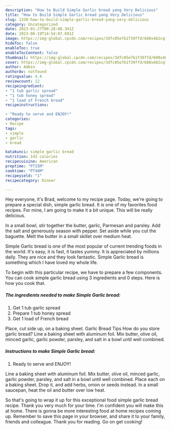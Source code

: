 ```yaml
---
description: "How to Build Simple Garlic bread yang Very Delicious"
title: "How to Build Simple Garlic bread yang Very Delicious"
slug: 1330-how-to-build-simple-garlic-bread-yang-very-delicious
category: Uncategorized
date: 2023-01-27T00:28:08.341Z
date: 2023-06-19T14:54:07.691Z
image: https://img-global.cpcdn.com/recipes/3dfc05e7b1f39ffd/680x482cq70/simple-garlic-bread-recipe-main-photo.jpg
hideToc: false
enableToc: true
enableTocContent: false
thumbnail: https://img-global.cpcdn.com/recipes/3dfc05e7b1f39ffd/680x482cq70/simple-garlic-bread-recipe-main-photo.jpg
cover: https://img-global.cpcdn.com/recipes/3dfc05e7b1f39ffd/680x482cq70/simple-garlic-bread-recipe-main-photo.jpg
author: Admin
authorAv: notfound
ratingvalue: 4.4
reviewcount: 12
recipeingredient:
- "1 tub garlic spread"
- "1 tub honey spread"
- "1 load of French bread"
recipeinstructions:

- "Ready to serve and ENJOY!"
categories:
- Recipe
tags:
- simple
- garlic
- bread

katakunci: simple garlic bread 
nutrition: 143 calories
recipecuisine: American
preptime: "PT15M"
cooktime: "PT46M"
recipeyield: "1"
recipecategory: Dinner

---
```



Hey everyone, it's Brad, welcome to my recipe page. Today, we're going to prepare a special dish, simple garlic bread. It is one of my favorites food recipes. For mine, I am going to make it a bit unique. This will be really delicious.

In a small bowl, stir together the butter, garlic, Parmesan and parsley. Add the salt and generously season with pepper. Set aside while you cut the baguette. Melt the butter in a small skillet over medium heat.

Simple Garlic bread is one of the most popular of current trending foods in the world. It's easy, it is fast, it tastes yummy. It is appreciated by millions daily. They are nice and they look fantastic. Simple Garlic bread is something which I have loved my whole life.


To begin with this particular recipe, we have to prepare a few components. You can cook simple garlic bread using 3 ingredients and 0 steps. Here is how you cook that.

<!--inarticleads1-->

##### The ingredients needed to make Simple Garlic bread:

1. Get 1 tub garlic spread
1. Prepare 1 tub honey spread
1. Get 1 load of French bread


Place, cut side up, on a baking sheet. Garlic Bread Tips How do you store garlic bread? Line a baking sheet with aluminum foil. Mix butter, olive oil, minced garlic, garlic powder, parsley, and salt in a bowl until well combined. 

<!--inarticleads2-->

##### Instructions to make Simple Garlic bread:


1. Ready to serve and ENJOY!

Line a baking sheet with aluminum foil. Mix butter, olive oil, minced garlic, garlic powder, parsley, and salt in a bowl until well combined. Place each on a baking sheet. Drop it, and add herbs, onion or seeds instead. In a small saucepan, heat the oil and butter over low heat. 

So that's going to wrap it up for this exceptional food simple garlic bread recipe. Thank you very much for your time. I'm confident you will make this at home. There is gonna be more interesting food at home recipes coming up. Remember to save this page in your browser, and share it to your family, friends and colleague. Thank you for reading. Go on get cooking!
